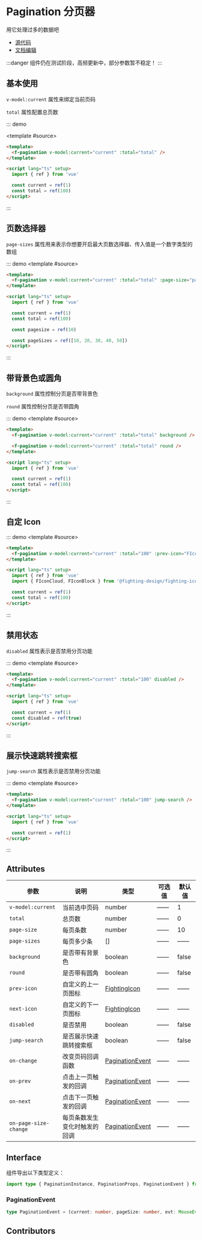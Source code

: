 # Pagination 分页器

用它处理过多的数据吧

- [源代码](https://github.com/FightingDesign/fighting-design/tree/master/packages/fighting-design/pagination)
- [文档编辑](https://github.com/FightingDesign/fighting-design/blob/master/docs/docs/components/pagination.md)

:::danger
组件仍在测试阶段，高频更新中，部分参数暂不稳定！
:::

## 基本使用

`v-model:current` 属性来绑定当前页码

`total` 属性配置总页数

::: demo

<template #source>
<demo1-vue />
</template>

```html
<template>
  <f-pagination v-model:current="current" :total="total" />
</template>

<script lang="ts" setup>
  import { ref } from 'vue'

  const current = ref(1)
  const total = ref(100)
</script>
```

:::

## 页数选择器

`page-sizes` 属性用来表示你想要开启最大页数选择器、传入值是一个数字类型的数组

::: demo
<template #source>
<demo2-vue/>
</template>

```html
<template>
  <f-pagination v-model:current="current" :total="total" :page-size="pagesize" :page-sizes="pageSizes" />
</template>

<script lang="ts" setup>
  import { ref } from 'vue'

  const current = ref(1)
  const total = ref(100)

  const pagesize = ref(10)

  const pageSizes = ref([10, 20, 30, 40, 50])
</script>
```

:::

## 带背景色或圆角

`background` 属性控制分页是否带背景色

`round` 属性控制分页是否带圆角

::: demo
<template #source>
<demo3-vue />
</template>

```html
<template>
  <f-pagination v-model:current="current" :total="total" background />

  <f-pagination v-model:current="current" :total="total" round />
</template>

<script lang="ts" setup>
  import { ref } from 'vue'

  const current = ref(1)
  const total = ref(100)
</script>
```

:::

## 自定 Icon

::: demo
<template #source>
<f-pagination v-model:current="current" :total="100" :prev-Icon="FIconCloud" :next-Icon="FIconBlock" />
</template>

```html
<template>
  <f-pagination v-model:current="current" :total="100" :prev-icon="FIconCloud" :next-icon="FIconBlock" />
</template>

<script lang="ts" setup>
  import { ref } from 'vue'
  import { FIconCloud, FIconBlock } from '@fighting-design/fighting-icon'

  const current = ref(1)
  const total = ref(100)
</script>
```

:::

## 禁用状态

`disabled` 属性表示是否禁用分页功能

::: demo
<template #source>
<f-pagination v-model:current="current" :total="100" disabled />
</template>

```html
<template>
  <f-pagination v-model:current="current" :total="100" disabled />
</template>

<script lang="ts" setup>
  import { ref } from 'vue'

  const current = ref(1)
  const disabled = ref(true)
</script>
```

:::

## 展示快速跳转搜索框

`jump-search` 属性表示是否禁用分页功能

::: demo
<template #source>
<f-pagination v-model:current="current" :total="100" jump-search />
</template>

```html
<template>
  <f-pagination v-model:current="current" :total="100" jump-search />
</template>

<script lang="ts" setup>
  import { ref } from 'vue'

  const current = ref(1)
</script>
```

:::

## Attributes

| 参数                  | 说明                         | 类型                                                               | 可选值 | 默认值 |
| --------------------- | ---------------------------- | ------------------------------------------------------------------ | ------ | ------ |
| `v-model:current`     | 当前选中页码                 | number                                                             | ——     | 1      |
| `total`               | 总页数                       | number                                                             | ——     | 0      |
| `page-size`           | 每页条数                     | number                                                             | ——     | 10     |
| `page-sizes`          | 每页多少条                   | []                                                                 | ——     | ——     |
| `background`          | 是否带有背景色               | boolean                                                            | ——     | false  |
| `round`               | 是否带有圆角                 | boolean                                                            | ——     | false  |
| `prev-icon`           | 自定义的上一页图标           | <a href="/components/interface.html#fightingicon">FightingIcon</a> | ——     | ——     |
| `next-icon`           | 自定义的下一页图标           | <a href="/components/interface.html#fightingicon">FightingIcon</a> | ——     | ——     |
| `disabled`            | 是否禁用                     | boolean                                                            | ——     | false  |
| `jump-search`         | 是否展示快速跳转搜索框       | boolean                                                            | ——     | false  |
| `on-change`           | 改变页码回调函数             | <a href="#paginationevent">PaginationEvent</a>                     | ——     | ——     |
| `on-prev`             | 点击上一页触发的回调         | <a href="#paginationevent">PaginationEvent</a>                     | ——     | ——     |
| `on-next`             | 点击下一页触发的回调         | <a href="#paginationevent">PaginationEvent</a>                     | ——     | ——     |
| `on-page-size-change` | 每页条数发生变化时触发的回调 | <a href="#paginationevent">PaginationEvent</a>                     | ——     | ——     |

## Interface

组件导出以下类型定义：

```ts
import type { PaginationInstance, PaginationProps, PaginationEvent } from 'fighting-design'
```

### PaginationEvent

```ts
type PaginationEvent = (current: number, pageSize: number, evt: MouseEvent) => void
```

## Contributors

<a href="https://github.com/Tyh2001" target="_blank">
  <f-avatar round src="https://avatars.githubusercontent.com/u/73180970?v=4" />
</a>

<a href="https://github.com/OnlyShadows" target="_blank">
  <f-avatar round src="https://avatars.githubusercontent.com/u/54928569?v=4" />
</a>

<script setup lang="ts">
  import demo1Vue from './_demos/pagination/demo1.vue'
  import demo2Vue from './_demos/pagination/demo2.vue'
  import demo3Vue from './_demos/pagination/demo3.vue'
  import { FIconCloud, FIconBlock } from '@fighting-design/fighting-icon'
  import { ref } from 'vue'

  const current = ref(1)
  const total = ref(100)
</script>
